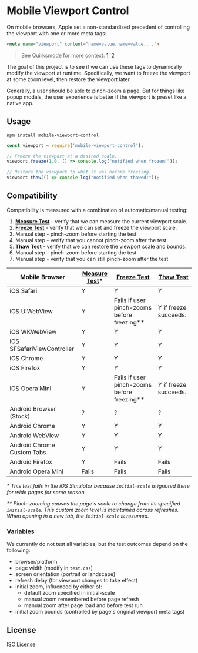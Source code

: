 # Mobile Viewport Control

On mobile browsers, Apple set a non-standardized precedent of controlling the
viewport with one or more meta tags:

```html
<meta name="viewport" content="name=value,name=value,...">
```

> See Quirksmode for more context: [1], [2]

[1]:http://www.quirksmode.org/mobile/viewports2.html
[2]:http://www.quirksmode.org/mobile/metaviewport/

The goal of this project is to see if we can use these tags to dynamically
modify the viewport at runtime. Specifically, we want to freeze the viewport at
some zoom level, then restore the viewport later.

Generally, a user should be able to pinch-zoom a page.  But for things like
popup modals, the user experience is better if the viewport is preset like a
native app.

## Usage

```
npm install mobile-viewport-control
```

```js
const viewport = require('mobile-viewport-control');

// Freeze the viewport at a desired scale.
viewport.freeze(1.0, () => console.log("notified when frozen!"));

// Restore the viewport to what it was before freezing.
viewport.thaw(() => console.log("notified when thawed!"));
```

## Compatibility

Compatibility is measured with a combination of automatic/manual testing:

1. __[Measure Test]__ - verify that we can measure the current viewport scale.
1. __[Freeze Test]__ - verify that we can set and freeze the viewport scale.
  1. Manual step - pinch-zoom before starting the test
  1. Manual step - verify that you cannot pinch-zoom after the test
1. __[Thaw Test]__ - verify that we can restore the viewport scale and bounds.
  1. Manual step - pinch-zoom before starting the test
  1. Manual step - verify that you can still pinch-zoom after the test

| Mobile Browser             | [Measure Test]\* | [Freeze Test]                                 | [Thaw Test]           |
|----------------------------|------------------|-----------------------------------------------|-----------------------|
| iOS Safari                 | Y                | Y                                             | Y                     |
| iOS UIWebView              | Y                | Fails if user pinch-zooms before freezing\*\* | Y if freeze succeeds. |
| iOS WKWebView              | Y                | Y                                             | Y                     |
| iOS SFSafariViewController | Y                | Y                                             | Y                     |
| iOS Chrome                 | Y                | Y                                             | Y                     |
| iOS Firefox                | Y                | Y                                             | Y                     |
| iOS Opera Mini             | Y                | Fails if user pinch-zooms before freezing\*\* | Y if freeze succeeds. |
| Android Browser (Stock)    | ?                | ?                                             | ?                     |
| Android Chrome             | Y                | Y                                             | Y                     |
| Android WebView            | Y                | Y                                             | Y                     |
| Android Chrome Custom Tabs | Y                | Y                                             | Y                     |
| Android Firefox            | Y                | Fails                                         | Fails                 |
| Android Opera Mini         | Fails            | Fails                                         | Fails                 |

_\* This test fails in the iOS Simulator because `initial-scale` is ignored
there for wide pages for some reason._

_\*\* Pinch-zooming causes the page's scale to change from its specified
`initial-scale`.  This custom zoom level is maintained across refreshes.  When
opening in a new tab, the `initial-scale` is resumed._

[Measure Test]:http://shaunstripe.github.io/mobileViewportControl/test/01-measure.html
[Freeze Test]:http://shaunstripe.github.io/mobileViewportControl/test/02-freeze.html
[Thaw Test]:http://shaunstripe.github.io/mobileViewportControl/test/03-thaw.html

### Variables

We currently do not test all variables, but the test outcomes depend on the following:

- browser/platform
- page width (modify in `test.css`)
- screen orientation (portrait or landscape)
- refresh delay (for viewport changes to take effect)
- initial zoom, influenced by either of:
  - default zoom specified in initial-scale
  - manual zoom remembered before page refresh
  - manual zoom after page load and before test run
- initial zoom bounds (controlled by page's original viewport meta tags)

## License

[ISC License](LICENSE)
